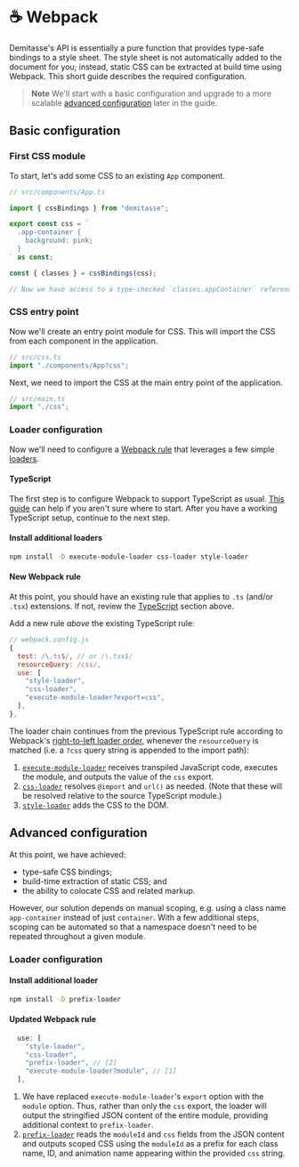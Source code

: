 # ☕ Webpack

Demitasse's API is essentially a pure function that provides type-safe bindings to a style sheet. The style sheet is not automatically added to the document for you; instead, static CSS can be extracted at build time using Webpack. This short guide describes the required configuration.

> **Note**
> We'll start with a basic configuration and upgrade to a more scalable [advanced configuration](#advanced-configuration) later in the guide.

## Basic configuration

### First CSS module

To start, let's add some CSS to an existing `App` component.

```typescript
// src/components/App.ts

import { cssBindings } from "demitasse";

export const css = `
  .app-container {
    background: pink;
  }
` as const;

const { classes } = cssBindings(css);

// Now we have access to a type-checked `classes.appContainer` reference in our component HTML. 👍
```

### CSS entry point

Now we'll create an entry point module for CSS. This will import the CSS from each component in the application.

```typescript
// src/css.ts
import "./components/App?css";
```

Next, we need to import the CSS at the main entry point of the application.

```typescript
// src/main.ts
import "./css";
```

### Loader configuration

Now we'll need to configure a [Webpack rule](https://webpack.js.org/configuration/module/#modulerules) that leverages a few simple [loaders](https://webpack.js.org/loaders).

#### TypeScript

The first step is to configure Webpack to support TypeScript as usual. [This guide](https://webpack.js.org/guides/typescript/) can help if you aren't sure where to start. After you have a working TypeScript setup, continue to the next step.

#### Install additional loaders

```bash
npm install -D execute-module-loader css-loader style-loader
```

#### New Webpack rule

At this point, you should have an existing rule that applies to `.ts` (and/or `.tsx`) extensions. If not, review the [TypeScript](#typescript) section above.

Add a new rule _above_ the existing TypeScript rule:

```javascript
// webpack.config.js
{
  test: /\.ts$/, // or /\.tsx$/
  resourceQuery: /css/,
  use: [
    "style-loader",
    "css-loader",
    "execute-module-loader?export=css",
  ],
},
```

The loader chain continues from the previous TypeScript rule according to Webpack's [right-to-left loader order](https://webpack.js.org/configuration/module/#ruleuse), whenever the `resourceQuery` is matched (i.e. a `?css` query string is appended to the import path):
1. [`execute-module-loader`](http://github.com/nsaunders/execute-module-loader) receives transpiled JavaScript code, executes the module, and outputs the value of the `css` export.
2. [`css-loader`](https://github.com/webpack-contrib/css-loader) resolves `@import` and `url()` as needed. (Note that these will be resolved relative to the source TypeScript module.)
3. [`style-loader`](https://github.com/webpack-contrib/style-loader) adds the CSS to the DOM.

## Advanced configuration

At this point, we have achieved:
* type-safe CSS bindings;
* build-time extraction of static CSS; and
* the ability to colocate CSS and related markup.

However, our solution depends on manual scoping, e.g. using a class name `app-container` instead of just `container`. With a few additional steps, scoping can be automated so that a namespace doesn't need to be repeated throughout a given module.

### Loader configuration

#### Install additional loader

```bash
npm install -D prefix-loader
```

#### Updated Webpack rule

```javascript
  use: [
    "style-loader",
    "css-loader",
    "prefix-loader", // [2]
    "execute-module-loader?module", // [1]
  ],
```

1. We have replaced `execute-module-loader`'s `export` option with the `module` option. Thus, rather than only the `css` export, the loader will output the stringified JSON content of the entire module, providing additional context to `prefix-loader`.
2. [`prefix-loader`](https://github.com/nsaunders/prefix-loader) reads the `moduleId` and `css` fields from the JSON content and outputs scoped CSS using the `moduleId` as a prefix for each class name, ID, and animation name appearing within the provided `css` string.
